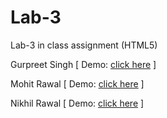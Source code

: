 # Lab-3
Lab-3 in class assignment (HTML5)

Gurpreet Singh  [ Demo: [click here](https://ketizsingh.github.io/Lab-3/Gurpreet%20Singh%20Ladhroia/) ]

Mohit Rawal     [ Demo: [click here](https://ketizsingh.github.io/Lab-3/Mohit%20Rawal/Index.html) ]

Nikhil Rawal    [ Demo: [click here](https://ketizsingh.github.io/Lab-3/Nikhil%20Rawal/Index.html) ]
